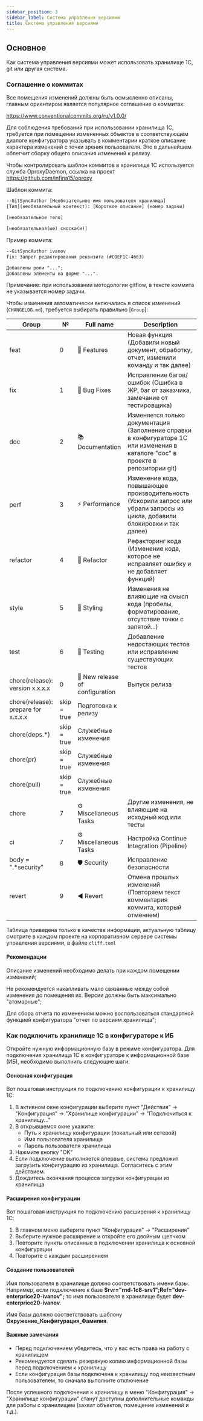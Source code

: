 ```yaml
---
sidebar_position: 3
sidebar_label: Система управления версиями
title: Система управления версиями
---
```


## Основное

Как система управления версиями может использовать хранилище 1С, git или другая система.

### Соглашение о коммитах

Все помещения изменений должны быть осмысленно описаны, главным ориентиром является популярное соглашение о коммитах:

https://www.conventionalcommits.org/ru/v1.0.0/

Для соблюдения требований при использовании хранилища 1С, требуется при помещении измененных объектов в соответствующем диалоге конфигуратора указывать в комментарии краткое описание характера изменений с точки зрения пользователя. Это в дальнейшем облегчит сборку общего описания изменений к релизу.

Чтобы контролировать шаблон коммитов в хранилище 1С используется служба OproxyDaemon, ссылка на проект https://github.com/infina15/oproxy

Шаблон коммита:

```txt
--GitSyncAuthor [Необязательное имя пользователя хранилища]
[Тип](необязательный контекст): [Короткое описание] (номер задачи)

[необязательное тело]

[необязательная(ые) сноска(и)]
```

Пример коммита:

```txt
--GitSyncAuthor ivanov
fix: Запрет редактирования реквизита (#COEF1C-4663)

Добавлены роли "...";
Добавлены элементы на форме "...".
```

Примечание: при использовании методологии gitflow, в тексте коммита не указывается номер задачи.

Чтобы изменения автоматически включались в список изменений (`CHANGELOG.md`), требуется выбирать правильно [`Group`]:

| Group | № | Full name | Description |
|-------|---|-----------|-------------|
| feat  | 0 | 🚀 Features | Новая функция (Добавили новый документ, обработку, отчет, изменили команду и так далее) |
| fix   | 1 | 🐛 Bug Fixes | Исправление багов/ошибок (Ошибка в ЖР, баг от заказчика, замечание от тестировщика) |
| doc   | 2 | 📚 Documentation | Изменяется только документация (Заполнение справки в конфигураторе 1С или изменения в каталоге "doc" в проекте в репозитории git) |
| perf  | 3 | ⚡ Performance | Изменение кода, повышающее производительность (Ускорили запрос или убрали запросы из цикла, добавили блокировки и так далее) |
| refactor | 4 | 🚜 Refactor | Рефакторинг кода (Изменение кода, которое не исправляет ошибку и не добавляет функций) |
| style | 5 | 🎨 Styling | Изменения не влияющие на смысл кода (пробелы, форматирование, отсутствие точки с запятой...) |
| test  | 6 | 🧪 Testing | Добавление недостающих тестов или исправление существующих тестов |
| chore(release): version x.x.x.x | 0 | 📌 New release of configuration | Выпуск релиза |
| chore(release): prepare for x.x.x.x | skip = true | Подготовка к релизу | |
| chore(deps.*) | skip = true | Служебные изменения | |
| chore(pr) | skip = true | Служебные изменения | |
| chore(pull) | skip = true | Служебные изменения | |
| chore | 7 | ⚙️ Miscellaneous Tasks | Другие изменения, не влияющие на исходный код или тесты |
| ci | 7 | ⚙️ Miscellaneous Tasks | Настройка Continue Integration (Pipeline) |
| body = ".*security" | 8 | 🛡️ Security | Исправление безопасности |
| revert | 9 | ◀️ Revert | Отмена прошлых изменений (Повторяем текст комментария коммита, который отменяем) |

Таблица приведена только в качестве информации, актуальную таблицу смотрите в каждом проекте на корпоративном сервере системы управления версиями, в файле `cliff.toml`

#### Рекомендации

Описание изменений необходимо делать при каждом помещении изменений;

Не рекомендуется накапливать мало связанные между собой изменения до помещения их. Версии должны быть максимально "атомарные";

Для сбора отчета по изменениям можно воспользоваться стандартной функцией конфигуратора "отчет по версиям хранилища";

### Как подключить хранилище 1С в конфигураторе к ИБ

Откройте нужную информационную базу в режиме конфигуратора.
Для подключения хранилища 1С в конфигураторе к информационной базе (ИБ), необходимо выполнить следующие шаги:

#### Основная конфигурация

Вот пошаговая инструкция по подключению конфигурации к хранилищу 1С:

1. В активном окне конфигурации выберите пункт "Действия" → "Конфигурация" → "Хранилище конфигурации" → "Подключиться к хранилищу..."
2. В открывшемся окне укажите:
   - Путь к хранилищу конфигурации (локальный или сетевой)
   - Имя пользователя хранилища
   - Пароль пользователя хранилища
3. Нажмите кнопку "OK"
4. Если подключение выполняется впервые, система предложит загрузить конфигурацию из хранилища. Согласитесь с этим действием.
5. Дождитесь окончания процесса загрузки конфигурации из хранилища

#### Расширения конфигурации

Вот пошаговая инструкция по подключению расширения к хранилищу 1С:

1. В главном меню выберите пункт "Конфигурация" → "Расширения"
2. Выберите нужное расширение и откройте его двойным щелчком
3. Повторите пункты описанные в подключении хранилища к основной конфигурации
4. Повторите с каждым расширением

#### Создание пользователей

Имя пользователя в хранилище должно соответствовать имени базы. Например, если подключение к базе **Srvr="rnd-1c8-srv1";Ref="dev-enterprice20-ivanov";** то имя пользователя в хранилище будет **dev-enterprice20-ivanov**.

Имя базы должно соответствовать шаблону **Окружение_Конфигурация_Фамилия**.

#### Важные замечания

- Перед подключением убедитесь, что у вас есть права на работу с хранилищем
- Рекомендуется сделать резервную копию информационной базы перед подключением к хранилищу
- Если конфигурация базы подключена к хранилищу под неизвестным пользователем, то сначала выполните отключение

После успешного подключения к хранилищу в меню "Конфигурация" → "Хранилище конфигурации" станут доступны дополнительные команды для работы с хранилищем (захват объектов, помещение изменений и т.д.).

